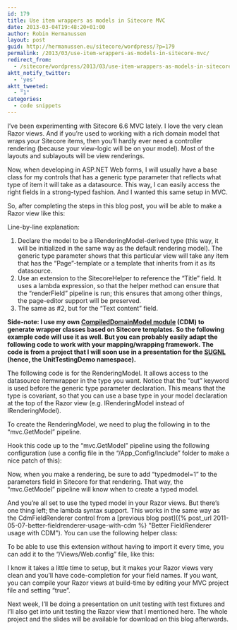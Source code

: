 ```yaml
---
id: 179
title: Use item wrappers as models in Sitecore MVC
date: 2013-03-04T19:48:20+01:00
author: Robin Hermanussen
layout: post
guid: http://hermanussen.eu/sitecore/wordpress/?p=179
permalink: /2013/03/use-item-wrappers-as-models-in-sitecore-mvc/
redirect_from:
  - /sitecore/wordpress/2013/03/use-item-wrappers-as-models-in-sitecore-mvc/
aktt_notify_twitter:
  - 'yes'
aktt_tweeted:
  - "1"
categories:
  - code snippets
---
```

I&#8217;ve been experimenting with Sitecore 6.6 MVC lately. I love the very clean Razor views. And if you&#8217;re used to working with a rich domain model that wraps your Sitecore items, then you&#8217;ll hardly ever need a controller rendering (because your view-logic will be on your model). Most of the layouts and sublayouts will be view renderings.

Now, when developing in ASP.NET Web forms, I will usually have a base class for my controls that has a generic type parameter that reflects what type of item it will take as a datasource. This way, I can easily access the right fields in a strong-typed fashion. And I wanted this same setup in MVC.

So, after completing the steps in this blog post, you will be able to make a Razor view like this:



Line-by-line explanation:

  1. Declare the model to be a IRenderingModel-derived type (this way, it will be initialized in the same way as the default rendering model). The generic type parameter shows that this particular view will take any item that has the &#8220;Page&#8221;-template or a template that inherits from it as its datasource.
  2. Use an extension to the SitecoreHelper to reference the &#8220;Title&#8221; field. It uses a lambda expression, so that the helper method can ensure that the &#8220;renderField&#8221; pipeline is run; this ensures that among other things, the page-editor support will be preserved.
  3. The same as #2, but for the &#8220;Text content&#8221; field.

**Side-note: I use my own <a title="CDM" href="http://marketplace.sitecore.net/en/Modules/Compiled_Domain_Model.aspx">CompiledDomainModel module</a> (CDM) to generate wrapper classes based on Sitecore templates. So the following example code will use it as well. But you can probably easily adapt the following code to work with your mapping/wrapping framework. The code is from a project that I will soon use in a presentation for the <a title="SUGNL" href="http://www.sugnl.net/">SUGNL</a> (hence, the UnitTestingDemo namespace).**

The following code is for the RenderingModel. It allows access to the datasource itemwrapper in the type you want. Notice that the &#8220;out&#8221; keyword is used before the generic type parameter declaration. This means that the type is covariant, so that you can use a base type in your model declaration at the top of the Razor view (e.g. IRenderingModel<PageBase> instead of IRenderingModel<Page>).



To create the RenderingModel, we need to plug the following in to the &#8220;mvc.GetModel&#8221; pipeline.



Hook this code up to the &#8220;mvc.GetModel&#8221; pipeline using the following configuration (use a config file in the &#8220;/App_Config/Include&#8221; folder to make a nice patch of this):



Now, when you make a rendering, be sure to add &#8220;typedmodel=1&#8221; to the parameters field in Sitecore for that rendering. That way, the &#8220;mvc.GetModel&#8221; pipeline will know when to create a typed model.

And you&#8217;re all set to use the typed model in your Razor views. But there&#8217;s one thing left; the lambda syntax support. This works in the same way as the CdmFieldRenderer control from a [previous blog post]({% post_url 2011-05-07-better-fieldrenderer-usage-with-cdm %} "Better FieldRenderer usage with CDM"). You can use the following helper class:



To be able to use this extension without having to import it every time, you can add it to the &#8220;/Views/Web.config&#8221; file, like this:



I know it takes a little time to setup, but it makes your Razor views very clean and you&#8217;ll have code-completion for your field names. If you want, you can compile your Razor views at build-time by editing your MVC project file and setting &#8220;<MvcBuildViews>true</MvcBuildViews>&#8221;.

Next week, I&#8217;ll be doing a presentation on unit testing with test fixtures and I&#8217;ll also get into unit testing the Razor view that I mentioned here. The whole project and the slides will be available for download on this blog afterwards.